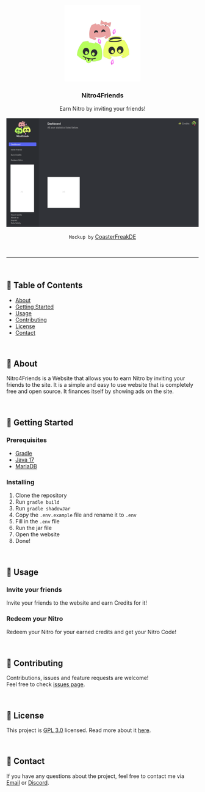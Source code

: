 <div align="center">
  <a href="https://discord.gg/pixelplayland">
    <img src=".github/assets/Logo.png" alt="Logo" width="200" height="200">
  </a>

<h3 align="center">Nitro4Friends</h3>

  <p align="center">
    Earn Nitro by inviting your friends!
    <br />
    <br />
    <img src=".github/assets/Nitro4Friends.png" alt="Logo">

`Mockup by` <a href="https://github.com/CoasterFreakDE">CoasterFreakDE</a>
  </p>
</div>



<br />

-----
<br />

## 📝 Table of Contents

- [About](#about)
- [Getting Started](#getting_started)
- [Usage](#usage)
- [Contributing](#contributing)
- [License](#license)
- [Contact](#contact)

<br />

## 🧐 About <a name = "about"></a>

Nitro4Friends is a Website that allows you to earn Nitro by inviting your friends to the site.
It is a simple and easy to use website that is completely free and open source.
It finances itself by showing ads on the site.

<br />

## 🏁 Getting Started <a name = "getting_started"></a>

### Prerequisites

- [Gradle](https://gradle.org/)
- [Java 17](https://www.oracle.com/java/technologies/downloads/#java17)
- [MariaDB](https://mariadb.org/)

### Installing

1. Clone the repository
2. Run `gradle build`
3. Run `gradle shadowJar`
4. Copy the `.env.example` file and rename it to `.env`
5. Fill in the `.env` file
6. Run the jar file
7. Open the website
8. Done!

<br />

## 🎈 Usage <a name="usage"></a>

### Invite your friends

Invite your friends to the website and earn Credits for it!

### Redeem your Nitro

Redeem your Nitro for your earned credits and get your Nitro Code!

<br />

## 🤝 Contributing <a name = "contributing"></a>

Contributions, issues and feature requests are welcome!<br />Feel free to check [issues page](https://github.com/Nitro4Friends/Nitro4Friends-Backend/issues).

<br />

## 📝 License <a name = "license"></a>

This project is [GPL 3.0](https://choosealicense.com/licenses/gpl-3.0/) licensed.
Read more about it [here](https://github.com/Nitro4Friends/Nitro4Friends-Backend?tab=GPL-3.0-1-ov-file).

<br />

## 📧 Contact <a name = "contact"></a>

If you have any questions about the project, feel free to contact me via [Email](mailto:inquiry@nitro4friends.com) or [Discord](https://discord.gg/pixelplayland).
